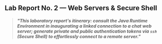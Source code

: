 ## Lab Report No. 2 &mdash; Web Servers & Secure Shell

> #### *"This laboratory report's itinerary: consult the Java Runtime Environment in inaugurating a linked connection to a chat web server; generate private and public authentication tokens via `ssh` (Secure Shell) to effortlessly connect to a remote server."*

 
